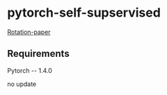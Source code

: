 # pytorch-self-supservised

[Rotation-paper](https://arxiv.org/pdf/1803.07728.pdf)

## Requirements<br>
Pytorch -- 1.4.0

no update
